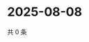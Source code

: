 # 2025-08-08

共 0 条

<!-- BEGIN ZHIHUVIDEO -->
<!-- 最后更新时间 Fri Aug 08 2025 20:24:32 GMT+0800 (China Standard Time) -->

<!-- END ZHIHUVIDEO -->
